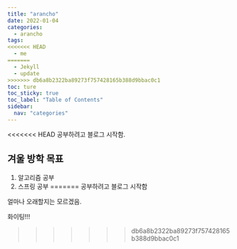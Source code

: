 ```yaml
---
title: "arancho"
date: 2022-01-04
categories:
  - arancho
tags:
<<<<<<< HEAD
  - me
=======
  - Jekyll
  - update
>>>>>>> db6a8b2322ba89273f757428165b388d9bbac0c1
toc: ture
toc_sticky: true
toc_label: "Table of Contents"
sidebar:
  nav: "categories"
---
```


<<<<<<< HEAD
공부하려고 블로그 시작함.

## 겨울 방학 목표
1. 알고리즘 공부
2. 스프링 공부
=======
공부하려고 블로그 시작함

얼마나 오래할지는 모르겠음.

화이팅!!!
>>>>>>> db6a8b2322ba89273f757428165b388d9bbac0c1


